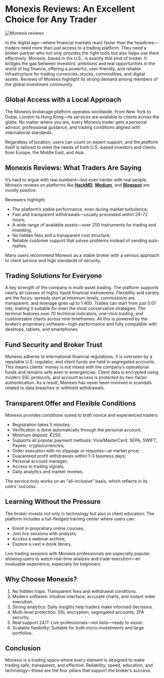 # Monexis Reviews: An Excellent Choice for Any Trader
![Monexis reviews](https://github.com/user-attachments/assets/a8428a5c-203c-4ca2-a705-0e64a111d4b9)

In the digital age—where financial markets react faster than the headlines—traders need more than just access to a trading platform. They need a broker-partner who not only provides the right tools but also helps use them effectively. Monexis, based in the U.S., is exactly that kind of broker. It bridges the gap between investors’ ambitions and real opportunities in the world of big finance, offering a powerful, user-friendly, and reliable infrastructure for trading currencies, stocks, commodities, and digital assets. Reviews of Monexis highlight its strong demand among members of the global investment community.

## Global Access with a Local Approach
The Monexis brokerage platform operates worldwide. From New York to Dubai, London to Hong Kong—its services are available to clients across the globe. No matter where you are, every Monexis trader gets a personal advisor, professional guidance, and trading conditions aligned with international standards.

Regardless of location, users can count on expert support, and the platform itself is tailored to meet the needs of both U.S.-based investors and clients from Europe, the Middle East, and Asia.

## Monexis Reviews: What Traders Are Saying
It’s hard to argue with real numbers—but even harder with real people. Monexis reviews on platforms like **[HackMD](https://hackmd.io/@jA0dNRaiRpGXWGxIvngSqg/HkEUJojHle)**, **[Medium](https://medium.com/@Monexis/monexis-reviews-a-reliable-broker-or-not-a3b6f9d45d81)**, and **[Blogspot](https://mone-xis.blogspot.com/2025/07/monexis-reviews-american-standard-of.html)** are mostly positive.

Reviewers highlight:

* The platform’s stable performance, even during market turbulence;
* Fast and transparent withdrawals—usually processed within 24–72 hours;
* A wide range of available assets—over 250 instruments for trading and investing;
* No hidden fees and a transparent cost structure;
* Reliable customer support that solves problems instead of sending auto-replies.

Many users recommend Monexis as a stable broker with a serious approach to client service and high standards of security.

## Trading Solutions for Everyone
A key strength of the company is multi-asset trading. The platform supports nearly all classes of highly liquid financial instruments.
Flexibility and variety are the focus: spreads start at minimum levels, commissions are transparent, and leverage goes up to 1:400. Trades can start from just 0.01 lots, making it suitable for even the most conservative strategies.
The terminal features over 70 technical indicators, one-click trading, and customizable charts across nine timeframes. All this is powered by the broker’s proprietary software—high-performance and fully compatible with desktops, tablets, and smartphones.

## Fund Security and Broker Trust
Monexis adheres to international financial regulations. It is overseen by a reputable U.S. regulator, and client funds are held in segregated accounts. This means clients’ money is not mixed with the company’s operational funds and remains safe even in emergencies.
Client data is encrypted using modern SSL protocols, and account access is protected by two-factor authentication. As a result, Monexis has never been involved in scandals related to data breaches or withheld withdrawals.

## Transparent Offer and Flexible Conditions
Monexis provides conditions suited to both novice and experienced traders:

* Registration takes 5 minutes;
* Verification is done automatically through the personal account;
* Minimum deposit: €250;
* Supports all popular payment methods: Visa/MasterCard, SEPA, SWIFT, Payeer, cryptocurrencies;
* Order execution with no slippage or requotes—at market price;
* Guaranteed profit withdrawals within 1–3 business days;
* Personal account manager;
* Access to trading signals;
* Daily analytics and market reviews.

The service truly works on an “all-inclusive” basis, which reflects in its users’ success.

## Learning Without the Pressure
The broker invests not only in technology but also in client education. The platform includes a full-fledged training center where users can:

* Enroll in proprietary online courses;
* Join live sessions with analysts;
* Access a webinar archive;
* Explore a vast e-book library.

Live trading sessions with Monexis professionals are especially popular, allowing users to watch real-time analysis and trade execution—an invaluable experience, especially for beginners.

## Why Choose Monexis?
1. No hidden traps: Transparent fees and withdrawal conditions.
2. Modern software: Intuitive interface, accurate charts, and instant order execution.
3. Strong analytics: Daily insights help traders make informed decisions.
4. Multi-level protection: SSL encryption, segregated accounts, 2FA security.
5. Real support 24/7: Live professionals—not bots—ready to assist.
6. Scalable flexibility: Suitable for both micro-investments and large portfolios.

## Conclusion
Monexis is a trading space where every element is designed to make trading safe, transparent, and effective. Reliability, speed, education, and technology—these are the four pillars that support the broker’s success.
